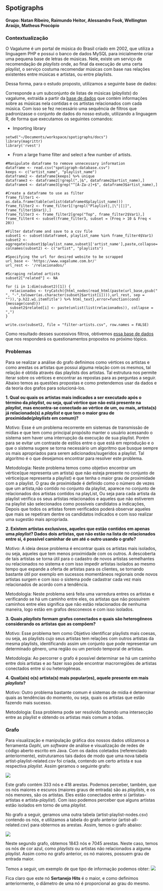 ## Spotigraphs


#### Grupo: Natan Ribeiro, Raimundo Heitor, Alessandro Fook, Wellington Araújo, Matheus Procópio


### Contextualização

O Vagalume é um portal de música do Brasil criado em 2002, que utiliza a linguagem PHP e possui o banco de dados MySQL para inicialmente criar uma pequena base de letras de músicas. Nele, existe um serviço de recomendação de *playlists* onde, ao final da execução de uma certa *playlist*, o serviço costuma recomendar músicas com base nas relações existentes entre músicas e artistas, ou entre playlists.

Dessa forma, para o estudo proposto, utilizamos a seguinte base de dados:

Corresponde a um subconjunto de listas de músicas (*playlists*) do vagalume, extraída a partir da [base de dados](https://media.githubusercontent.com/media/felipevieira/computacao-e-musica-lsd/master/sbcm-2017/Datasets/MPSD%20v1.0.csv)  que contém informações sobre as músicas nela contidas e os artistas relacionados com cada música.
Com isso se fez necessário uma sequência de filtros que padronizasse o conjunto de dados do nosso estudo, utilizando a linguagem R, de forma que executamos os seguintes comandos:

* Importing library
```{r setup, include=FALSE}
setwd("~/Documents/workspace/spotigraphs/docs")
library(magrittr)
library('rvest')
```
* From a large frame filter and select a few number of artists.
```{r}
#Manipulate dataframe to remove unnecessary information
dataframe <- read.csv("spotigraph-database.csv") 
keeps <- c("artist_name", "playlist_name")
dataframe2 <- dataframe[keeps] %>% unique
dataframe3 <- dataframe2[!grepl(",|&", dataframe2$artist_name),]
dataframe4 <- dataframe3[grep("^[A-Za-z]+$", dataframe3$artist_name),]

#Create a dataframe to use as filter
frame_filter1 <- as.data.frame(table(unlist(dataframe4$playlist_name)))
frame_filter2 <- frame_filter1[!grepl("Playlist|,|\"|[|]", frame_filter1$Var1),]
frame_filter3 <- frame_filter2[grep("Top", frame_filter2$Var1),]
frame_filter4 <- subset(frame_filter3, subset = (Freq > 10 & Freq < 20))

#Filter dataframe and save to a csv file
subset1 <- subset(dataframe4, playlist_name %in% frame_filter4$Var1)
subset2 <- aggregate(subset1$playlist_name,subset1['artist_name'],paste,collapse=',')
colnames(subset2) <- c("artist", "playlists")

#Specifying the url for desired website to be scrapped
url_base <- 'https://www.vagalume.com.br/'
url_rest <- '/relacionados/'

#Scraping related artists 
subset2["related"] <- NA

for (i in 1:dim(subset2)[1]) {
  relacionados <- tryCatch({html_nodes(read_html(paste(url_base,gsub(" ", "-",tolower(as.character(subset2$artist[i]))),url_rest, sep = "")),'p.h22.w1.itemTitle') %>% html_text},error=function(cond){message(cond)})
  subset2$related[i] <- paste(unlist(list(relacionados)), collapse = ",")
}

write.csv(subset2, file = "filter-artists.csv", row.names = FALSE)
```
Como resultado desses sucessivos filtros, obtivemos [essa base de dados](../docs/filter-artists.csv) que nos responderá os questionamentos propostos no próximo tópico.

### Problemas
Para se realizar a análise do grafo definimos como vértices os artistas e como arestas os artistas que possui alguma relação com os mesmos, tal relação é obtida através das playlists dos artistas. Tal estrutura nos permite iterar sobre os vértices e encontrar as repostas para as perguntas a seguir. Abaixo temos as questões propostas e como pretendemos usar da dados e da teoria dos grafos para solucioná-los.

**1. Qual ou quais os artistas mais indicados a ser executado após o término da *playlist*, ou seja, qual vértice que não está presente na *playlist*, mas encontra-se conectado ao vértice de um, ou mais, artista(s) já relacionado(s) a *playlist* e que tem o maior grau de proximidade(*playlists* em comum)?**

Motivo: Esse é um problema recorrente em sistemas de transmissão de mídias e que tem como principal propósito manter o usuário acessando o sistema sem haver uma interrupção da execução de sua playlist. Porém para se evitar um contraste de estilos entre o que está em reprodução e o que o sistema sugere se torna necessário um algoritmo que busque sempre os mais apropriados para serem adicionados/sugeridos a playlist. Tal algoritmo é o que desejamos encontrar para resolver este problema.

Metodologia: Neste problema temos como objetivo encontrar um vértice(que representa um artista) que não esteja presente no conjunto de vértice(que representa a playlist) e que tenha o maior grau de proximidade com a playlist. O grau de proximidade é definido como o número de vezes que um artista,não contido no conjunto da playlist, aparece no conjunto de relacionados dos artistas contidos na playList, Ou seja para cada artista da playlist verifica os seus artistas relacionados e aqueles que não estiverem na playlist são selecionados como possíveis candidatos a indicações, Depois que todos os artistas forem verificados poderá observar aqueles que mais se repetiram dentre os candidatos indicados e com isso realizar uma sugestão mais apropriada.

 
**2. Existem artistas exclusivos, aqueles que estão contidos em apenas uma *playlist*? Dados dois artistas, que não estão na lista de relacionados entre si, é possível caminhar de um até o outro usando o grafo?**

Motivo: A ideia desse problema é encontrar quais os artistas mais isolados, ou seja, aqueles que tem menos proximidade com os outros. A descoberta de tais artistas se torna útil para o cadastro de novos artistas semelhantes ou relacionados no sistema e com isso impedir artistas isolados ao mesmo tempo que expande a oferta de artistas para os clientes, se tornando bastante útil por exemplo em sucessos momentâneos regionais onde novos artistas surgem e com isso o sistema pode cadastrar cada vez mais relacionados de acordo com a tendência.

Metodologia: Neste problema será feita uma varredura entres os artistas e verificando se há um caminho entre eles, os artistas que não possuírem caminhos entre eles significa que não estão relacionados de nenhuma maneira, logo estão em grafos desconexos e com isso isolados.


**3. Quais *playlists* formam grafos conectados e quais são heterogêneos considerando os artistas que as compõem?**

Motivo: Esse problema tem como Objetivo identificar playlists mais coesas, ou seja, as playlists cujo seus artistas tem relações com outros artistas da mesma playlists, identificando assim um conjunto que pode representar um determinado gênero, uma região ou um período temporal de artistas.

Metodologia: Ao percorrer o grafo é possível determinar se há um caminho entre dois artistas e ao fazer isso pode encontrar macrorregiões de artistas conectados entre si ou heterogêneas.

**4. Qual(ais) o(s) artista(s) mais popular(es), aquele presente em mais *playlists*?**

Motivo: Outro problema bastante comum é sistemas  de mídia é determinar quais as tendências do momento, ou seja, quais os artistas que estão fazendo mais sucesso.

Metodologia: Essa problema pode ser resolvido fazendo uma intersecção entre as playlist e obtendo os artistas mais comum a todas.




### Grafo

Para visualização e manipulação gráfica dos nossos dados utilizamos a ferramenta *Gephi*, um *software* de análise e visualização de redes de código aberto escrito em Java.
Com os dados coletados (referenciado anteriormente), estruturamos tais dados de modo que uma nova tabela artist-playlist-related.csv foi criada, contendo um certo artista e sua respectiva *playlist*. Assim geramos o seguinte grafo:

![](../img/……….)

Este grafo contém 333 nós e 418 arestas. Podemos perceber, também, que os nós maiores e escuros (maiores graus de entrada) são as *playlists*, e os nós menores, são os artistas. Eles estão conectados entre si (artistas-artistas e artista-*playlist*). Com isso podemos perceber que alguns artistas estão isolados em torno de uma *playlist*.

No grafo a seguir, geramos uma outra tabela (artist-playlist-nodes.csv) contendo os nós, e utilizamos a tabela do grafo anterior
(artist-all-related.csv) para obtermos as arestas. Assim, temos o grafo abaixo:

![](../img/……….)

Neste segundo grafo, obtemos 1843 nós e 7045 arestas. Neste caso, temos os nós de cor azul, como *playlists* ou artistas não relacionados a alguma *playlist*. Assim como no grafo anterior, os nó maiores, possuem grau de entrada maior.

Temos a seguir, um exemplo de que tipo de informação podemos obter:
![](../img/……….)

Fica claro que este nó **Sertanejo Hits** é o maior, e como definimos anteriormente, o diâmetro de uma nó é proporcional ao grau do mesmo.
